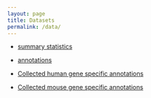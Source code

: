 ```yaml
---
layout: page
title: Datasets
permalink: /data/
---
```

  * [summary statistics](https://github.com/xzhoulab/iDEA/tree/master/data/summary.RData)
  * [annotations](https://github.com/xzhoulab/iDEA/tree/master/data/annotation.RData)
  
  * [Collected human gene specific annotations](https://github.com/xzhoulab/iDEA/tree/master/data/human.genesets.RData)
  * [Collected mouse gene specific annotations](https://github.com/xzhoulab/iDEA/tree/master/data/mouse.genesets.RData)
